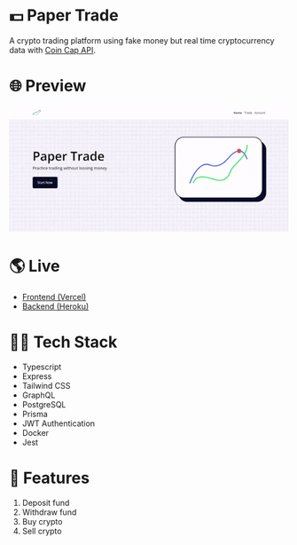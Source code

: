 # 💵 Paper Trade

A crypto trading platform using fake money but real time cryptocurrency data with [Coin Cap API](https://coincap.io/).

# 🌐 Preview

![Preview](https://github.com/ralflopez/paper-trade/raw/main/preview.gif)

# 🌎 Live

- [Frontend (Vercel)](https://paper-trade-nextjs.vercel.app/)
- [Backend (Heroku)](https://paper-trade-node.herokuapp.com/graphql)

# 👩‍💻 Tech Stack

- Typescript
- Express
- Tailwind CSS
- GraphQL
- PostgreSQL
- Prisma
- JWT Authentication
- Docker
- Jest

# 👔 Features

1. Deposit fund
2. Withdraw fund
3. Buy crypto
4. Sell crypto
